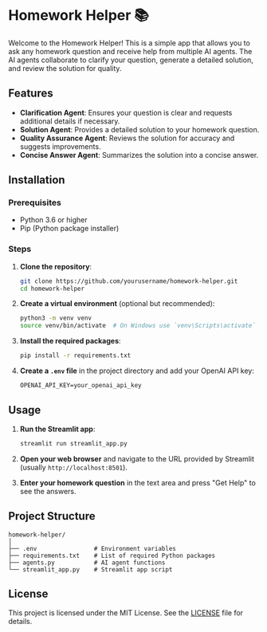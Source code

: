 # Homework Helper :books:

Welcome to the Homework Helper! This is a simple app that allows you to ask any homework question and receive help from multiple AI agents. The AI agents collaborate to clarify your question, generate a detailed solution, and review the solution for quality.

## Features

- **Clarification Agent**: Ensures your question is clear and requests additional details if necessary.
- **Solution Agent**: Provides a detailed solution to your homework question.
- **Quality Assurance Agent**: Reviews the solution for accuracy and suggests improvements.
- **Concise Answer Agent**: Summarizes the solution into a concise answer.

## Installation

### Prerequisites

- Python 3.6 or higher
- Pip (Python package installer)

### Steps

1. **Clone the repository**:

    ```bash
    git clone https://github.com/yourusername/homework-helper.git
    cd homework-helper
    ```

2. **Create a virtual environment** (optional but recommended):

    ```bash
    python3 -m venv venv
    source venv/bin/activate  # On Windows use `venv\Scripts\activate`
    ```

3. **Install the required packages**:

    ```bash
    pip install -r requirements.txt
    ```

4. **Create a `.env` file** in the project directory and add your OpenAI API key:

    ```plaintext
    OPENAI_API_KEY=your_openai_api_key
    ```

## Usage

1. **Run the Streamlit app**:

    ```bash
    streamlit run streamlit_app.py
    ```

2. **Open your web browser** and navigate to the URL provided by Streamlit (usually `http://localhost:8501`).

3. **Enter your homework question** in the text area and press "Get Help" to see the answers.

## Project Structure

```plaintext
homework-helper/
│
├── .env                # Environment variables
├── requirements.txt    # List of required Python packages
├── agents.py           # AI agent functions
└── streamlit_app.py    # Streamlit app script
```

## License
This project is licensed under the MIT License. See the [LICENSE](https://github.com/Tonyhrule/Simple-Homework-Helper/blob/main/LICENSE) file for details.
